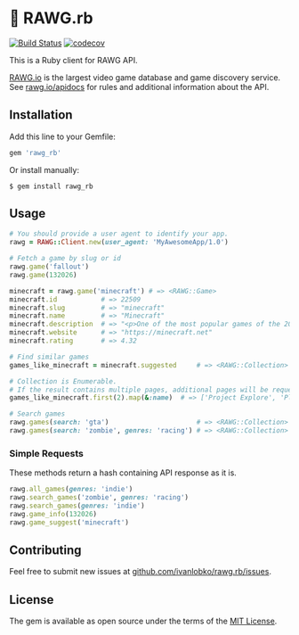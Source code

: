 # 💎 RAWG.rb

[![Build Status](https://travis-ci.org/ivanlobko/rawg.rb.svg?branch=master)](https://travis-ci.org/ivanlobko/rawg.rb)
[![codecov](https://codecov.io/gh/ivanlobko/rawg.rb/branch/master/graph/badge.svg)](https://codecov.io/gh/ivanlobko/rawg.rb)

This is a Ruby client for RAWG API.

[RAWG.io](https://rawg.io) is the largest video game database and game discovery service. See [rawg.io/apidocs](https://rawg.io/apidocs) for rules and additional information about the API.


## Installation

Add this line to your Gemfile:

```ruby
gem 'rawg_rb'
```    

Or install manually:

    $ gem install rawg_rb


## Usage

```ruby
# You should provide a user agent to identify your app.
rawg = RAWG::Client.new(user_agent: 'MyAwesomeApp/1.0')

# Fetch a game by slug or id
rawg.game('fallout')
rawg.game(132026)

minecraft = rawg.game('minecraft') # => <RAWG::Game>
minecraft.id           # => 22509
minecraft.slug         # => "minecraft"
minecraft.name         # => "Minecraft"
minecraft.description  # => "<p>One of the most popular games of the 2010s...
minecraft.website      # => "https://minecraft.net"
minecraft.rating       # => 4.32

# Find similar games
games_like_minecraft = minecraft.suggested     # => <RAWG::Collection>

# Collection is Enumerable.
# If the result contains multiple pages, additional pages will be requested if needed.
games_like_minecraft.first(2).map(&:name)  # => ['Project Explore', 'Planet Nomads']

# Search games
rawg.games(search: 'gta')                      # => <RAWG::Collection>
rawg.games(search: 'zombie', genres: 'racing') # => <RAWG::Collection>

```


### Simple Requests

These methods return a hash containing API response as it is.

```ruby
rawg.all_games(genres: 'indie')
rawg.search_games('zombie', genres: 'racing')
rawg.search_games(genres: 'indie')
rawg.game_info(132026)
rawg.game_suggest('minecraft')
```


## Contributing

Feel free to submit new issues at [github.com/ivanlobko/rawg.rb/issues](https://github.com/ivanlobko/rawg.rb/issues).


## License

The gem is available as open source under the terms of the [MIT License](https://opensource.org/licenses/MIT).
